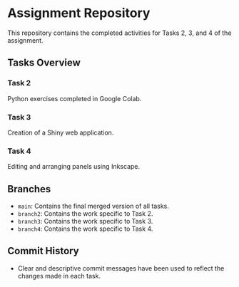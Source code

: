# Assignment Repository

This repository contains the completed activities for Tasks 2, 3, and 4 of the assignment.

## Tasks Overview

### Task 2
Python exercises completed in Google Colab.

### Task 3
Creation of a Shiny web application.

### Task 4
Editing and arranging panels using Inkscape.

## Branches
- `main`: Contains the final merged version of all tasks.
- `branch2`: Contains the work specific to Task 2.
- `branch3`: Contains the work specific to Task 3.
- `branch4`: Contains the work specific to Task 4.
## Commit History
- Clear and descriptive commit messages have been used to reflect the changes made in each task.
